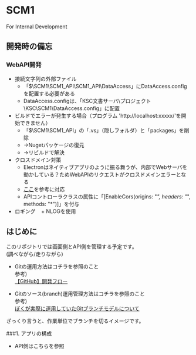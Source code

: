 # SCM1
For Internal Development

## 開発時の備忘
### WebAPI開発
+ 接続文字列の外部ファイル
    + 「$\SCM1\SCM1_API\SCM1_API\DataAccess」にDataAccess.configを配置する必要がある
    + DataAccess.configは、「KSC文書サーバ\プロジェクト\KSC\SCM1\DataAccess.config」に配置
+ ビルドでエラーが発生する場合（プログラム 'http://localhost:xxxxx/'を開始できません）
    + 「$\SCM1\SCM1_API」の「.vs」（隠しフォルダ）と「packages」を削除
    + →Nugetパッケージの復元
    + →リビルドで解決
+ クロスドメイン対策
    + Electronはネイティブアプリのように振る舞うが、内部でWebサーバを動かしている？ためWebAPIのリクエストがクロスドメインエラーとなる
    + [ここ](https://social.technet.microsoft.com/wiki/contents/articles/33771.fix-to-no-access-control-allow-origin-header-is-present-or-working-with-cross-origin-request-in-asp-net-web-api.aspx)を参考に対応
    + APIコントローラクラスの属性に「[EnableCors(origins: "*", headers: "*", methods: "*")]」を付与
+ ロギング
    + NLOGを使用

## はじめに
このリポジトリでは画面側とAPI側を管理する予定です。  
(調べながら/走りながら)  

+ Gitの運用方法はコチラを参照のこと  
 参考)  
 [【GitHub】開発フロー](https://qiita.com/KokiEnomoto/items/cc155ef12227a6bf3376)  
  
+ Gitのソース(branch)運用管理方法はコチラを参照のこと  
 参考)  
 [ぼくが実際に運用していたGitブランチモデルについて](https://havelog.ayumusato.com/develop/git/e513-git_branch_model.html#e513-2)  
  
ざっくり言うと、作業単位でブランチを切るイメージです。


###1. アプリの構成

+ API側はこちらを参照





